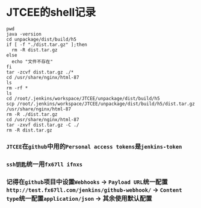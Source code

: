 # JTCEE的shell记录

```shell
pwd
java -version
cd unpackage/dist/build/h5
if [ -f "./dist.tar.gz" ];then
  rm -R dist.tar.gz
else
  echo "文件不存在"
fi
tar -zcvf dist.tar.gz ./*
cd /usr/share/nginx/html-87
ls
rm -rf *
ls
cd /root/.jenkins/workspace/JTCEE/unpackage/dist/build/h5
scp /root/.jenkins/workspace/JTCEE/unpackage/dist/build/h5/dist.tar.gz /usr/share/nginx/html-87
rm -R ./dist.tar.gz
cd /usr/share/nginx/html-87
tar -zxvf dist.tar.gz -C ./
rm -R dist.tar.gz
```


### `JTCEE`在`github`中用的`Personal access tokens`是`jenkins-token`  
### `ssh钥匙`统一用`fx67ll ifnxs`  
### 记得在`github`项目中设置`Webhooks` -> `Payload URL`统一配置`http://test.fx67ll.com/jenkins/github-webhook/` -> `Content type`统一配置`application/json` -> 其余使用默认配置  